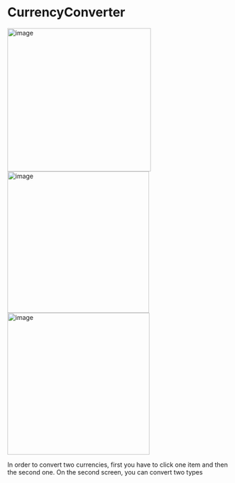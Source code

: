 # CurrencyConverter

<img width="323" alt="image" src="https://github.com/JaxongirIsmoilov/CurrencyConverter/assets/44000309/3847d9bc-ccc6-41fb-a23a-3fde7f6b73bb">
<img width="319" alt="image" src="https://github.com/JaxongirIsmoilov/CurrencyConverter/assets/44000309/bade4e34-bac8-41ad-beb4-e61b75442bf5">

<img width="320" alt="image" src="https://github.com/JaxongirIsmoilov/CurrencyConverter/assets/44000309/16e00504-fc27-4b3c-a942-e78d17028cda">


In order to convert two currencies, first you have to click one item and then the second one. On the second screen, you can convert two types 
